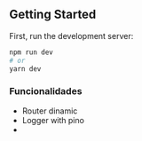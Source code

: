 ## Getting Started

First, run the development server:

```bash
npm run dev
# or
yarn dev
```

### Funcionalidades

* Router dinamic
* Logger with pino
* 